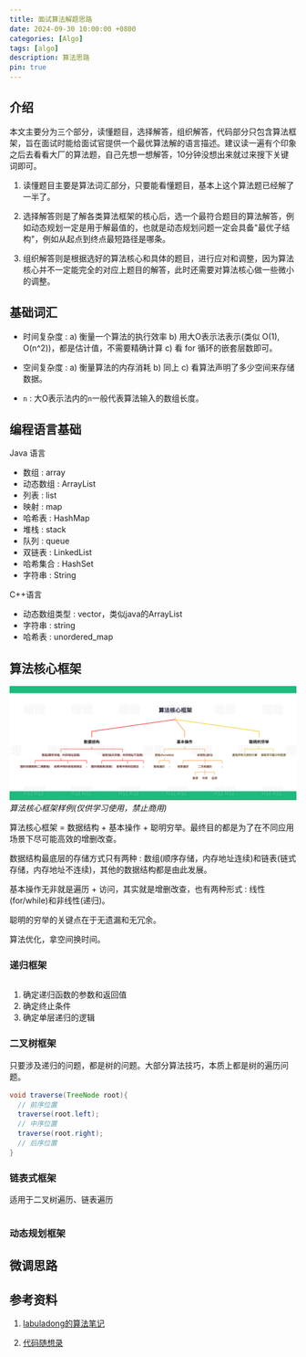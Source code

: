 ```yaml
---
title: 面试算法解题思路
date: 2024-09-30 10:00:00 +0800
categories: [Algo]
tags: [algo]
description: 算法思路
pin: true
---
```


## 介绍
本文主要分为三个部分，读懂题目，选择解答，组织解答，代码部分只包含算法框架，旨在面试时能给面试官提供一个最优算法解的语言描述。建议读一遍有个印象之后去看看大厂的算法题，自己先想一想解答，10分钟没想出来就过来搜下关键词即可。

1. 读懂题目主要是算法词汇部分，只要能看懂题目，基本上这个算法题已经解了一半了。

2. 选择解答则是了解各类算法框架的核心后，选一个最符合题目的算法解答，例如动态规划一定是用于解最值的，也就是动态规划问题一定会具备"最优子结构"，例如从起点到终点最短路径是哪条。

3. 组织解答则是根据选好的算法核心和具体的题目，进行应对和调整，因为算法核心并不一定能完全的对应上题目的解答，此时还需要对算法核心做一些微小的调整。

## 基础词汇

- 时间复杂度 : a) 衡量一个算法的执行效率 b) 用大O表示法表示(类似 O(1), O(n^2))，都是估计值，不需要精确计算 c) 看 for 循环的嵌套层数即可。

- 空间复杂度 : a) 衡量算法的内存消耗 b) 同上 c) 看算法声明了多少空间来存储数据。

- `n` : 大O表示法内的`n`一般代表算法输入的数组长度。

## 编程语言基础

Java 语言
- 数组 : array
- 动态数组 : ArrayList
- 列表 : list
- 映射 : map
- 哈希表 : HashMap
- 堆栈 : stack
- 队列 : queue
- 双链表 : LinkedList
- 哈希集合 : HashSet
- 字符串 : String

 C++语言
 - 动态数组类型 : vector，类似java的ArrayList
 - 字符串 : string
 - 哈希表 : unordered_map

## 算法核心框架

![算法核心框架样例](/assets/img/algo/algo_framework_watermark.png)
_算法核心框架样例(仅供学习使用，禁止商用)_

算法核心框架 = 数据结构 + 基本操作 + 聪明穷举。最终目的都是为了在不同应用场景下尽可能高效的增删改查。

数据结构最底层的存储方式只有两种 : 数组(顺序存储，内存地址连续)和链表(链式存储，内存地址不连续)，其他的数据结构都是由此发展。

基本操作无非就是遍历 + 访问，其实就是增删改查，也有两种形式 : 线性(for/while)和非线性(递归)。

聪明的穷举的关键点在于无遗漏和无冗余。

算法优化，拿空间换时间。

### 递归框架

```java
```

1. 确定递归函数的参数和返回值
2. 确定终止条件
3. 确定单层递归的逻辑

### 二叉树框架
只要涉及递归的问题，都是树的问题。大部分算法技巧，本质上都是树的遍历问题。

```java
void traverse(TreeNode root){
  // 前序位置
  traverse(root.left);
  // 中序位置
  traverse(root.right);
  // 后序位置
}
```



### 链表式框架
适用于二叉树遍历、链表遍历
```java

```

### 动态规划框架

## 微调思路

## 参考资料

1. [labuladong的算法笔记](https://labuladong.online/algo/home/)

2. [代码随想录](https://programmercarl.com/)
